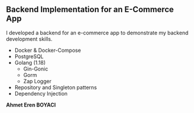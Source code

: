 ## Backend Implementation for an E-Commerce App
I developed a backend for an e-commerce app to demonstrate my backend development skills.

- Docker & Docker-Compose
- PostgreSQL
- Golang (1.18)
  - Gin-Gonic
  - Gorm
  - Zap Logger
- Repository and Singleton patterns
- Dependency Injection

**Ahmet Eren BOYACI**
